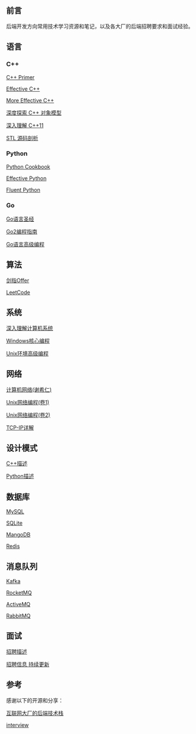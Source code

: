 ## 前言
后端开发方向常用技术学习资源和笔记，以及各大厂的后端招聘要求和面试经验。

## 语言
### C++
[C++ Primer](C++/C++Primer/C++Primer.md)

[Effective C++](./C++/EffectiveC++.md)

[More Effective C++](./C++/MoreEffectiveC++.md)

[深度探索 C++ 对象模型](./C++/深度探索C++对象模型.md)

[深入理解 C++11](./C++/深入理解C++11.md)

[STL 源码剖析](./C++/STL源码剖析.md)

### Python
[Python Cookbook](./Python/PythonCookbook.md)

[Effective Python](./Python/EffectivePython.md)

[Fluent Python](./Python/FluentPython.md)

### Go
[Go语言圣经](./Go/Go语言圣经.md)

[Go2编程指南](./Go/Go2编程指南.md)

[Go语言高级编程](./Go/Go语言高级编程.md)

## 算法
[剑指Offer](DSA/剑指Offer/剑指Offer.md)

[LeetCode](DSA/LeetCode/LeetCode.md)

## 系统
[深入理解计算机系统](./OS/深入理解计算机系统.md)

[Windows核心编程](./OS/Windows核心编程.md)

[Unix环境高级编程](./OS/Unix环境高级编程.md)

## 网络
[计算机网络(谢希仁)](./Network/计算机网络(谢希仁).md)

[Unix网络编程(卷1)](./Network/Unix网络编程(卷1).md)

[Unix网络编程(卷2)](./Network/Unix网络编程(卷2).md)

[TCP-IP详解](./Network/TCP-IP详解.md)

## 设计模式
[C++描述](./DesignPatterns/C++描述.md)

[Python描述](./DesignPatterns/Python描述.md)

## 数据库
[MySQL](./DB/MySQL.md)

[SQLite](./DB/SQLite.md)

[MangoDB](./DB/MangoDB.md)

[Redis](./DB/Redis.md)

## 消息队列
[Kafka](./MQ/Kafka.md)

[RocketMQ](./MQ/RocketMQ.md)

[ActiveMQ](./MQ/ActiveMQ.md)

[RabbitMQ](./MQ/RabbitMQ.md)

## 面试
[招聘描述](./Interview/JD.md)

[招聘信息 持续更新](./Interview/info.md)


## 参考
感谢以下的开源和分享：

[互联网大厂的后端技术栈](https://zhuanlan.zhihu.com/p/103798636)

[interview](https://github.com/huihut/interview#cc-development-direction)


